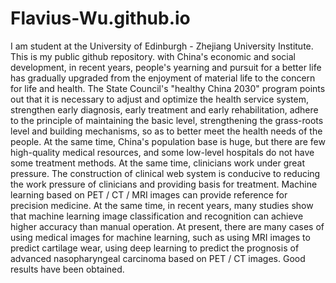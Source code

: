 # Flavius-Wu.github.io
I am student at the University of Edinburgh - Zhejiang University Institute. This is my public github repository.
with China's economic and social development, 
in recent years, people's yearning and pursuit for a better life has gradually upgraded from 
the enjoyment of material life to the concern for life and health. 
The State Council's "healthy China 2030" program points out that it is necessary to adjust and optimize the health service system, 
strengthen early diagnosis, early treatment and early rehabilitation, adhere to the principle of maintaining the basic level, 
strengthening the grass-roots level and building mechanisms, so as to better meet the health needs of the people. 
At the same time, China's population base is huge, but there are few high-quality medical resources, 
and some low-level hospitals do not have some treatment methods. At the same time, clinicians work under great pressure. 
The construction of clinical web system is conducive to reducing the work pressure of clinicians and providing basis for treatment.
Machine learning based on PET / CT / MRI images can provide reference for precision medicine. 
At the same time, in recent years, many studies show that machine learning image classification and recognition can achieve higher accuracy than manual operation. 
At present, there are many cases of using medical images for machine learning, 
such as using MRI images to predict cartilage wear, using deep learning to predict the prognosis of advanced nasopharyngeal 
carcinoma based on PET / CT images. Good results have been obtained.
